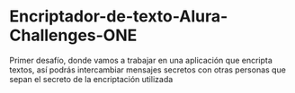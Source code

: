 # Encriptador-de-texto-Alura-Challenges-ONE
Primer desafío, donde vamos a trabajar en una aplicación que encripta textos, así podrás intercambiar mensajes secretos con otras personas que sepan el secreto de la encriptación utilizada
